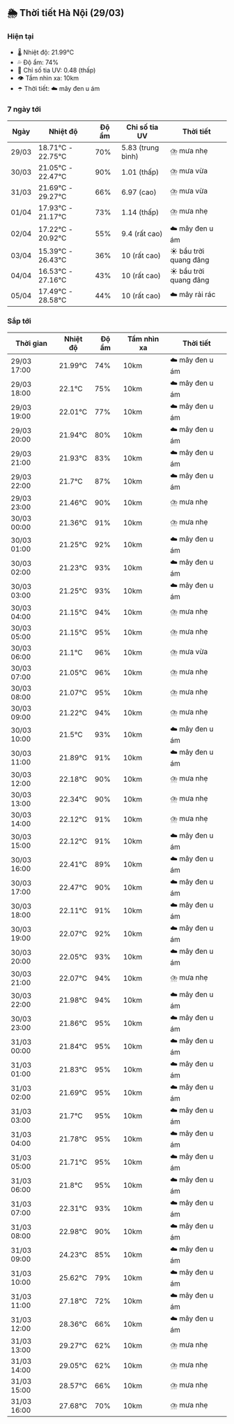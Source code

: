 ## 🌦️ Thời tiết Hà Nội (29/03)

### Hiện tại

- 🌡️ Nhiệt độ: 21.99℃
- 💦 Độ ẩm: 74%
- 🌟 Chỉ số tia UV: 0.48 (thấp)
- 👁️ Tầm nhìn xa: 10km
- ☂️ Thời tiết: ☁️ mây đen u ám

### 7 ngày tới

| Ngày | Nhiệt độ | Độ ẩm | Chỉ số tia UV | Thời tiết |
| --- | --- | --- | --- | --- |
| 29/03 | 18.71℃ - 22.75℃ | 70% | 5.83 (trung bình) | ⛈️ mưa nhẹ |
| 30/03 | 21.05℃ - 22.47℃ | 90% | 1.01 (thấp) | ⛈️ mưa vừa |
| 31/03 | 21.69℃ - 29.27℃ | 66% | 6.97 (cao) | ⛈️ mưa vừa |
| 01/04 | 17.93℃ - 21.17℃ | 73% | 1.14 (thấp) | ⛈️ mưa nhẹ |
| 02/04 | 17.22℃ - 20.92℃ | 55% | 9.4 (rất cao) | ☁️ mây đen u ám |
| 03/04 | 15.39℃ - 26.43℃ | 36% | 10 (rất cao) | ☀️ bầu trời quang đãng |
| 04/04 | 16.53℃ - 27.16℃ | 43% | 10 (rất cao) | ☀️ bầu trời quang đãng |
| 05/04 | 17.49℃ - 28.58℃ | 44% | 10 (rất cao) | ☁️ mây rải rác |

### Sắp tới

| Thời gian | Nhiệt độ | Độ ẩm | Tầm nhìn xa | Thời tiết |
| --- | --- | --- | --- | --- |
| 29/03 17:00 | 21.99℃ | 74% | 10km | ☁️ mây đen u ám |
| 29/03 18:00 | 22.1℃ | 75% | 10km | ☁️ mây đen u ám |
| 29/03 19:00 | 22.01℃ | 77% | 10km | ☁️ mây đen u ám |
| 29/03 20:00 | 21.94℃ | 80% | 10km | ☁️ mây đen u ám |
| 29/03 21:00 | 21.93℃ | 83% | 10km | ☁️ mây đen u ám |
| 29/03 22:00 | 21.7℃ | 87% | 10km | ☁️ mây đen u ám |
| 29/03 23:00 | 21.46℃ | 90% | 10km | ⛈️ mưa nhẹ |
| 30/03 00:00 | 21.36℃ | 91% | 10km | ⛈️ mưa nhẹ |
| 30/03 01:00 | 21.25℃ | 92% | 10km | ☁️ mây đen u ám |
| 30/03 02:00 | 21.23℃ | 93% | 10km | ☁️ mây đen u ám |
| 30/03 03:00 | 21.25℃ | 93% | 10km | ☁️ mây đen u ám |
| 30/03 04:00 | 21.15℃ | 94% | 10km | ⛈️ mưa nhẹ |
| 30/03 05:00 | 21.15℃ | 95% | 10km | ⛈️ mưa nhẹ |
| 30/03 06:00 | 21.1℃ | 96% | 10km | ⛈️ mưa vừa |
| 30/03 07:00 | 21.05℃ | 96% | 10km | ⛈️ mưa nhẹ |
| 30/03 08:00 | 21.07℃ | 95% | 10km | ⛈️ mưa nhẹ |
| 30/03 09:00 | 21.22℃ | 94% | 10km | ⛈️ mưa nhẹ |
| 30/03 10:00 | 21.5℃ | 93% | 10km | ☁️ mây đen u ám |
| 30/03 11:00 | 21.89℃ | 91% | 10km | ☁️ mây đen u ám |
| 30/03 12:00 | 22.18℃ | 90% | 10km | ⛈️ mưa nhẹ |
| 30/03 13:00 | 22.34℃ | 90% | 10km | ⛈️ mưa nhẹ |
| 30/03 14:00 | 22.12℃ | 91% | 10km | ⛈️ mưa nhẹ |
| 30/03 15:00 | 22.12℃ | 91% | 10km | ☁️ mây đen u ám |
| 30/03 16:00 | 22.41℃ | 89% | 10km | ☁️ mây đen u ám |
| 30/03 17:00 | 22.47℃ | 90% | 10km | ☁️ mây đen u ám |
| 30/03 18:00 | 22.11℃ | 91% | 10km | ☁️ mây đen u ám |
| 30/03 19:00 | 22.07℃ | 92% | 10km | ☁️ mây đen u ám |
| 30/03 20:00 | 22.05℃ | 93% | 10km | ☁️ mây đen u ám |
| 30/03 21:00 | 22.07℃ | 94% | 10km | ⛈️ mưa nhẹ |
| 30/03 22:00 | 21.98℃ | 94% | 10km | ☁️ mây đen u ám |
| 30/03 23:00 | 21.86℃ | 95% | 10km | ☁️ mây đen u ám |
| 31/03 00:00 | 21.84℃ | 95% | 10km | ☁️ mây đen u ám |
| 31/03 01:00 | 21.83℃ | 95% | 10km | ☁️ mây đen u ám |
| 31/03 02:00 | 21.69℃ | 95% | 10km | ☁️ mây đen u ám |
| 31/03 03:00 | 21.7℃ | 95% | 10km | ☁️ mây đen u ám |
| 31/03 04:00 | 21.78℃ | 95% | 10km | ☁️ mây đen u ám |
| 31/03 05:00 | 21.71℃ | 95% | 10km | ☁️ mây đen u ám |
| 31/03 06:00 | 21.8℃ | 95% | 10km | ☁️ mây đen u ám |
| 31/03 07:00 | 22.31℃ | 93% | 10km | ☁️ mây đen u ám |
| 31/03 08:00 | 22.98℃ | 90% | 10km | ☁️ mây đen u ám |
| 31/03 09:00 | 24.23℃ | 85% | 10km | ☁️ mây đen u ám |
| 31/03 10:00 | 25.62℃ | 79% | 10km | ☁️ mây đen u ám |
| 31/03 11:00 | 27.18℃ | 72% | 10km | ☁️ mây đen u ám |
| 31/03 12:00 | 28.36℃ | 66% | 10km | ☁️ mây đen u ám |
| 31/03 13:00 | 29.27℃ | 62% | 10km | ⛈️ mưa nhẹ |
| 31/03 14:00 | 29.05℃ | 62% | 10km | ⛈️ mưa nhẹ |
| 31/03 15:00 | 28.57℃ | 66% | 10km | ⛈️ mưa nhẹ |
| 31/03 16:00 | 27.68℃ | 70% | 10km | ⛈️ mưa nhẹ |
